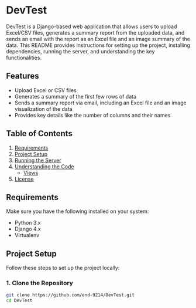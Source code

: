 # DevTest

DevTest is a Django-based web application that allows users to upload Excel/CSV files, generates a summary report from the uploaded data, and sends an email with the report as an Excel file and an image summary of the data. This README provides instructions for setting up the project, installing dependencies, running the server, and understanding the key functionalities.

## Features
- Upload Excel or CSV files
- Generates a summary of the first few rows of data
- Sends a summary report via email, including an Excel file and an image visualization of the data
- Provides key details like the number of columns and their names

## Table of Contents
1. [Requirements](#requirements)
2. [Project Setup](#project-setup)
3. [Running the Server](#running-the-server)
4. [Understanding the Code](#understanding-the-code)
   - [Views](#views)
5. [License](#license)

## Requirements

Make sure you have the following installed on your system:
- Python 3.x
- Django 4.x
- Virtualenv

## Project Setup

Follow these steps to set up the project locally:

### 1. Clone the Repository
```bash
git clone https://github.com/end-9214/DevTest.git
cd DevTest
